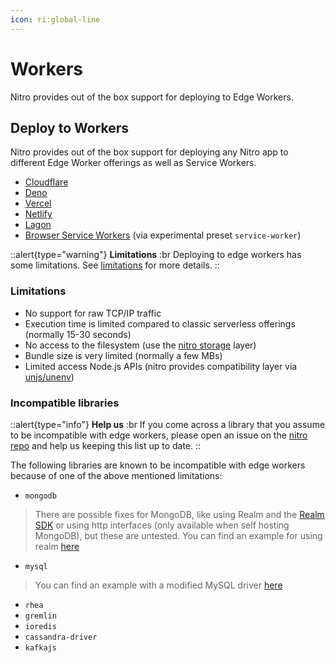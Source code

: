 ```yaml
---
icon: ri:global-line
---
```


# Workers

Nitro provides out of the box support for deploying to Edge Workers.

## Deploy to Workers

Nitro provides out of the box support for deploying any Nitro app to different Edge Worker offerings as well as Service Workers.

- [Cloudflare](/deploy/providers/cloudflare)
- [Deno](/deploy/providers/deno)
- [Vercel](/deploy/providers/vercel#vercel-edge-functions)
- [Netlify](/deploy/providers/netlify#netlify-edge-functions)
- [Lagon](/deploy/providers/lagon)
- [Browser Service Workers](https://developer.mozilla.org/en-US/docs/Web/API/Service_Worker_API) (via experimental preset `service-worker`)

::alert{type="warning"}
**Limitations**
:br
Deploying to edge workers has some limitations. See [limitations](/deploy/workers/#limitations) for more details.
::

### Limitations

- No support for raw TCP/IP traffic
- Execution time is limited compared to classic serverless offerings (normally 15-30 seconds)
- No access to the filesystem (use the [nitro storage](/guide/storage) layer)
- Bundle size is very limited (normally a few MBs)
- Limited access Node.js APIs (nitro provides compatibility layer via [unjs/unenv](https://github.com/unjs/unenv))

### Incompatible libraries

::alert{type="info"}
**Help us**
:br
If you come across a library that you assume to be incompatible with edge workers, please open an issue on the [nitro repo](https://github.com/unjs/nitro/issues/new/choose) and help us keeping this list up to date.
::

The following libraries are known to be incompatible with edge workers because of one of the above mentioned limitations:

- `mongodb`

> There are possible fixes for MongoDB, like using Realm and the [Realm SDK](https://www.mongodb.com/docs/realm/sdk/node/) or
> using http interfaces (only available when self hosting MongoDB), but these are untested. You can find an example for using realm [here](https://github.com/albionstatus/albionstatus-backend/)

- `mysql`

> You can find an example with a modified MySQL driver [here](https://github.com/cloudflare/worker-template-mysql)

- `rhea`
- `gremlin`
- `ioredis`
- `cassandra-driver`
- `kafkajs`
